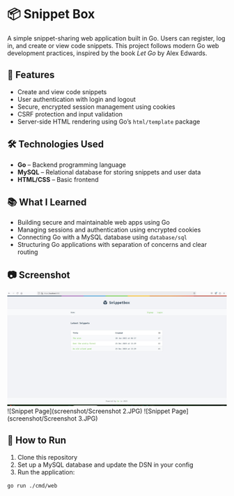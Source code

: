 # 📦 Snippet Box

A simple snippet-sharing web application built in Go. Users can register, log in, and create or view code snippets. This project follows modern Go web development practices, inspired by the book *Let Go* by Alex Edwards.

## 🚀 Features

- Create and view code snippets
- User authentication with login and logout
- Secure, encrypted session management using cookies
- CSRF protection and input validation
- Server-side HTML rendering using Go’s `html/template` package

## 🛠 Technologies Used

- **Go** – Backend programming language
- **MySQL** – Relational database for storing snippets and user data
- **HTML/CSS** – Basic frontend

## 📚 What I Learned

- Building secure and maintainable web apps using Go
- Managing sessions and authentication using encrypted cookies
- Connecting Go with a MySQL database using `database/sql`
- Structuring Go applications with separation of concerns and clear routing

## 📷 Screenshot

![Snippet Page](screenshot/Screenshot1.JPG)
![Snippet Page](screenshot/Screenshot 2.JPG)
![Snippet Page](screenshot/Screenshot 3.JPG)

## 📝 How to Run

1. Clone this repository  
2. Set up a MySQL database and update the DSN in your config  
3. Run the application:

```bash
go run ./cmd/web


